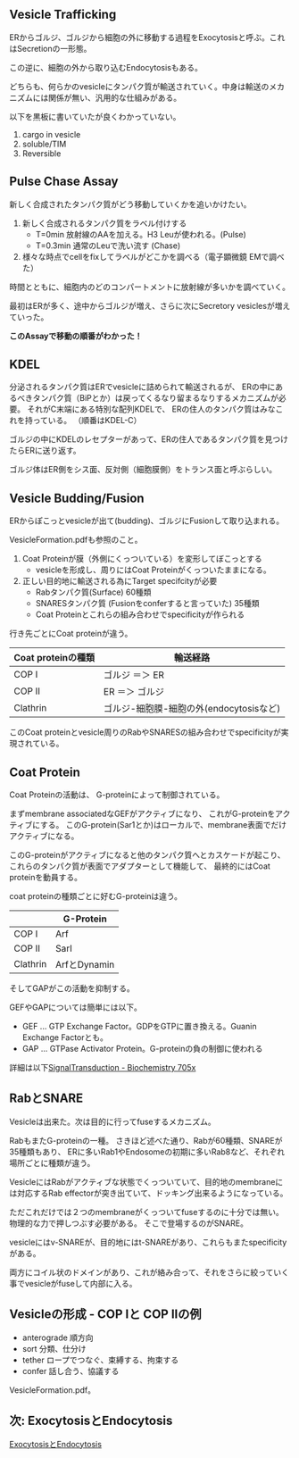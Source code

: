 ## Vesicle Trafficking

ERからゴルジ、ゴルジから細胞の外に移動する過程をExocytosisと呼ぶ。これはSecretionの一形態。

この逆に、細胞の外から取り込むEndocytosisもある。

どちらも、何らかのvesicleにタンパク質が輸送されていく。中身は輸送のメカニズムには関係が無い、汎用的な仕組みがある。

以下を黒板に書いていたが良くわかっていない。

1. cargo in vesicle
2. soluble/TIM
3. Reversible

## Pulse Chase Assay

新しく合成されたタンパク質がどう移動していくかを追いかけたい。

1. 新しく合成されるタンパク質をラベル付けする
    - T=0min 放射線のAAを加える。H3 Leuが使われる。(Pulse)
    - T=0.3min 通常のLeuで洗い流す (Chase)
2. 様々な時点でcellをfixしてラベルがどこかを調べる（電子顕微鏡 EMで調べた）

時間とともに、細胞内のどのコンパートメントに放射線が多いかを調べていく。

最初はERが多く、途中からゴルジが増え、さらに次にSecretory vesiclesが増えていった。

**このAssayで移動の順番がわかった！**

## KDEL

分泌されるタンパク質はERでvesicleに詰められて輸送されるが、
ERの中にあるべきタンパク質（BiPとか）は戻ってくるなり留まるなりするメカニズムが必要。
それがC末端にある特別な配列KDELで、
ERの住人のタンパク質はみなこれを持っている。
（順番はKDEL-C）

ゴルジの中にKDELのレセプターがあって、ERの住人であるタンパク質を見つけたらERに送り返す。

ゴルジ体はER側をシス面、反対側（細胞膜側）をトランス面と呼ぶらしい。

## Vesicle Budding/Fusion

ERからぽこっとvesicleが出て(budding)、ゴルジにFusionして取り込まれる。

VesicleFormation.pdfも参照のこと。

1. Coat Proteinが膜（外側にくっついている）を変形してぼこっとする
   -  vesicleを形成し、周りにはCoat Proteinがくっついたままになる。
2. 正しい目的地に輸送される為にTarget specifcityが必要
   - Rabタンパク質(Surface) 60種類
   - SNARESタンパク質 (Fusionをconferすると言っていた) 35種類
   - Coat Proteinとこれらの組み合わせでspecificityが作られる

行き先ごとにCoat proteinが違う。

| Coat proteinの種類 | 輸送経路 |
| ---- | ---- |
| COP I | ゴルジ ＝＞ ER |
| COP II | ER ＝＞ ゴルジ |
| Clathrin | ゴルジ-細胞膜-細胞の外(endocytosisなど) |

このCoat proteinとvesicle周りのRabやSNARESの組み合わせでspecificityが実現されている。

## Coat Protein

Coat Proteinの活動は、
G-proteinによって制御されている。

まずmembrane associatedなGEFがアクティブになり、
これがG-proteinをアクティブにする。
このG-protein(Sar1とか)はローカルで、membrane表面でだけアクティブになる。

このG-proteinがアクティブになると他のタンパク質へとカスケードが起こり、
これらのタンパク質が表面でアダプターとして機能して、
最終的にはCoat proteinを動員する。

coat proteinの種類ごとに好むG-proteinは違う。

|  | G-Protein |
| ---- | ---- |
| COP I | Arf |
| COP II | SarI |
| Clathrin | ArfとDynamin |

そしてGAPがこの活動を抑制する。

GEFやGAPについては簡単には以下。

- GEF ... GTP Exchange Factor。GDPをGTPに置き換える。Guanin Exchange Factorとも。
- GAP ... GTPase Activator Protein。G-proteinの負の制御に使われる

詳細は以下[SignalTransduction - Biochemistry 705x](https://karino2.github.io/Biochemistry705x/SignalTransduction)

## RabとSNARE

Vesicleは出来た。次は目的に行ってfuseするメカニズム。

RabもまたG-proteinの一種。
さきほど述べた通り、Rabが60種類、SNAREが35種類もあり、
ERに多いRab1やEndosomeの初期に多いRab8など、それぞれ場所ごとに種類が違う。

VesicleにはRabがアクティブな状態でくっついていて、目的地のmembraneには対応するRab effectorが突き出ていて、ドッキング出来るようになっている。

ただこれだけでは２つのmembraneがくっついてfuseするのに十分では無い。
物理的な力で押しつぶす必要がある。
そこで登場するのがSNARE。

vesicleにはv-SNAREが、目的地にはt-SNAREがあり、これらもまたspecificityがある。

両方にコイル状のドメインがあり、これが絡み合って、それをさらに絞っていく事でvesicleがfuseして内部に入る。

## Vesicleの形成 - COP Iと COP IIの例

- anterograde 順方向
- sort 分類、仕分け
- tether ロープでつなぐ、束縛する、拘束する
- confer 話し合う、協議する

VesicleFormation.pdf。

## 次: ExocytosisとEndocytosis

[ExocytosisとEndocytosis](ExocytosisとEndocytosis.md)